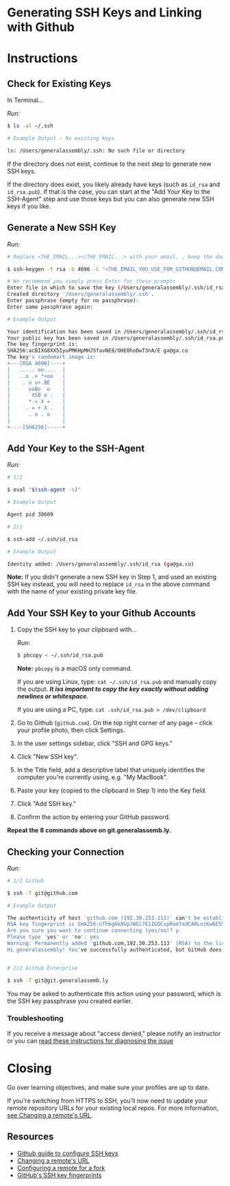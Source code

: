 # Generating SSH Keys and Linking with Github

# Instructions

## Check for Existing Keys

In Terminal...

_Run:_

```sh
$ ls -al ~/.ssh

# Example Output – No existing keys

ls: /Users/generalassembly/.ssh: No such file or directory
```

If the directory does not exist, continue to the next step to generate new SSH
keys.

If the directory does exist, you likely already have keys (such as `id_rsa` and
`id_rsa.pub`). If that is the case, you can start at the "Add Your Key to the
SSH-Agent" step and use those keys but you can also generate new SSH keys if you
like.

## Generate a New SSH Key

_Run:_

```sh
# Replace <THE_EMAIL...></THE_EMAIL...> with your email, , keep the double quotes

$ ssh-keygen -t rsa -b 4096 -C "<THE_EMAIL_YOU_USE_FOR_GITHUB@EMAIL.COM>"

# We recommend you simply press Enter for these prompts
Enter file in which to save the key (/Users/generalassembly/.ssh/id_rsa):
Created directory '/Users/generalassembly/.ssh'.
Enter passphrase (empty for no passphrase):
Enter same passphrase again:

# Example Output

Your identification has been saved in /Users/generalassembly/.ssh/id_rsa.
Your public key has been saved in /Users/generalassembly/.ssh/id_rsa.pub.
The key fingerprint is:
SHA256:acBIXG8XX5IyuPMKHpMHJ5favNE8/OHE0hoDwT3nA/E ga@ga.co
The key's randomart image is:
+---[RSA 4096]----+
|   ..... oo....  |
|   ..o .+ *+oo   |
|    . o o+.BE    |
|      ooBo  o    |
|       XSB o .   |
|      *.= X =    |
|     . = + X .   |
|      . o . o    |
|                 |
+----[SHA256]-----+

```

## Add Your Key to the SSH-Agent

_Run:_

```sh
# 1/2

$ eval "$(ssh-agent -s)"

# Example Output

Agent pid 30609

# 2/2

$ ssh-add ~/.ssh/id_rsa

# Example Output

Identity added: /Users/generalassembly/.ssh/id_rsa (ga@ga.co)
```

**Note:** If you didn't generate a new SSH key in Step 1, and used an existing
SSH key instead, you will need to replace `id_rsa` in the above command with the
name of your existing private key file.

## Add Your SSH Key to your Github Accounts

1. Copy the SSH key to your clipboard with...

   _Run:_

   ```sh
   $ pbcopy < ~/.ssh/id_rsa.pub
   ```

   **Note:** `pbcopy` is a macOS only command.

   If you are using Linux, type: `cat ~/.ssh/id_rsa.pub` and manually copy the
   output. **_It iss important to copy the key exactly without adding newlines
   or whitespace._**
   
   If you are using a PC, type: `cat .ssh/id_rsa.pub > /dev/clipboard`

2. Go to Github (`github.com`). On the top right corner of any page – click your
   profile photo, then click Settings.

3. In the user settings sidebar, click "SSH and GPG keys."

4. Click "New SSH key".

5. In the Title field, add a descriptive label that uniquely identifies the
   computer you're currently using, e.g. "My MacBook".

6. Paste your key (copied to the clipboard in Step 1) into the Key field.

7. Click "Add SSH key."

8. Confirm the action by entering your GitHub password.

**Repeat the 8 commands above on git.generalassemb.ly.**

## Checking your Connection

_Run:_

```sh
# 1/2 Github

$ ssh -T git@github.com

# Example Output

The authenticity of host 'github.com (192.30.253.113)' can't be established.
RSA key fingerprint is SHA256:nThbg6kXUpJWGl7E1IGOCspRomTxdCARLviKw6E5SY8.
Are you sure you want to continue connecting (yes/no)? y
Please type 'yes' or 'no': yes
Warning: Permanently added 'github.com,192.30.253.113' (RSA) to the list of known hosts.
Hi generalassembly! You've successfully authenticated, but GitHub does not provide shell access.


# 2/2 Github Enterprise

$ ssh -T git@git.generalassemb.ly
```

You may be asked to authenticate this action using your password, which is the
SSH key passphrase you created earlier.

### Troubleshooting

If you receive a message about "access denied," please notify an instructor or
you can
[read these instructions for diagnosing the issue](https://help.github.com/articles/error-permission-denied-publickey/)

# Closing

Go over learning objectives, and make sure your profiles are up to date.

If you're switching from HTTPS to SSH, you'll now need to update your remote
repository URLs for your existing local repos. For more information,
[see Changing a remote's URL](https://help.github.com/articles/changing-a-remote-s-url/).

## Resources

- [Github guide to configure SSH keys](https://help.github.com/articles/generating-ssh-keys/#step-1-check-for-ssh-keys)
- [Changing a remote's URL](https://help.github.com/articles/changing-a-remote-s-url/)
- [Configuring a remote for a fork](https://help.github.com/articles/configuring-a-remote-for-a-fork/)
- [GitHub's SSH key fingerprints](https://help.github.com/articles/what-are-github-s-ssh-key-fingerprints/)
